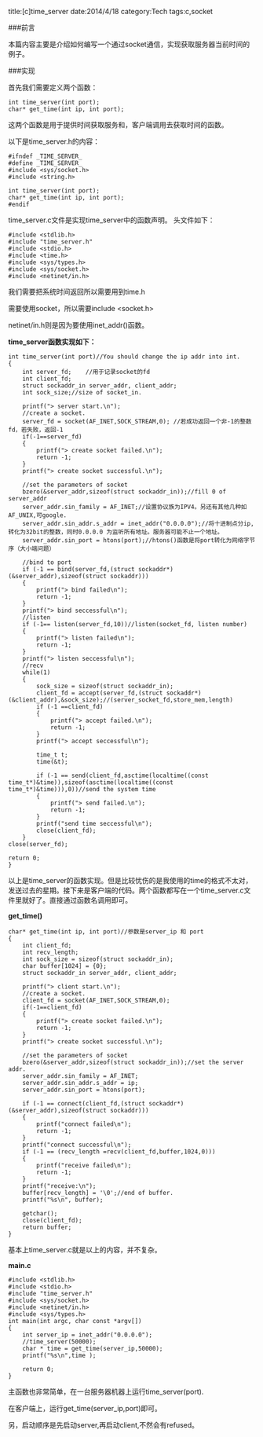 title:[c]time_server
date:2014/4/18
category:Tech
tags:c,socket

###前言

本篇内容主要是介绍如何编写一个通过socket通信，实现获取服务器当前时间的例子。

###实现

首先我们需要定义两个函数：

	int time_server(int port);
	char* get_time(int ip, int port);

这两个函数是用于提供时间获取服务和，客户端调用去获取时间的函数。

以下是time_server.h的内容：

	#ifndef _TIME_SERVER_
	#define _TIME_SERVER_
	#include <sys/socket.h>
	#include <string.h>
	
	int time_server(int port);
	char* get_time(int ip, int port);
	#endif


time\_server.c文件是实现time\_server中的函数声明。
头文件如下：

	#include <stdlib.h>
	#include "time_server.h"
	#include <stdio.h>
	#include <time.h>
	#include <sys/types.h>
	#include <sys/socket.h>
	#include <netinet/in.h>

我们需要把系统时间返回所以需要用到time.h

需要使用socket，所以需要include <socket.h>

netinet/in.h则是因为要使用inet_addr()函数。

**time_server函数实现如下：**
	
	int time_server(int port)//You should change the ip addr into int.
	{
		int server_fd;    //用于记录socket的fd
		int client_fd;
		struct sockaddr_in server_addr, client_addr;
		int sock_size;//size of socket_in.
		
		printf("> server start.\n");
		//create a socket.
		server_fd = socket(AF_INET,SOCK_STREAM,0); //若成功返回一个非-1的整数fd，若失败，返回-1
		if(-1==server_fd)
		{
			printf("> create socket failed.\n");
			return -1;
		}
		printf("> create socket successful.\n");
	
		//set the parameters of socket
		bzero(&server_addr,sizeof(struct sockaddr_in));//fill 0 of server_addr
		server_addr.sin_family = AF_INET;//设置协议族为IPV4。另还有其他几种如AF_UNIX,可google.
		server_addr.sin_addr.s_addr = inet_addr("0.0.0.0");//将十进制点分ip,转化为32bit的整数，同时0.0.0.0 为监听所有地址。服务器可能不止一个地址。
		server_addr.sin_port = htons(port);//htons()函数是将port转化为网络字节序（大小端问题）
	
		//bind to port
		if (-1 == bind(server_fd,(struct sockaddr*)(&server_addr),sizeof(struct sockaddr)))
		{
			printf("> bind failed\n");
			return -1;
		}
		printf("> bind seccessful\n");
		//listen 
		if (-1== listen(server_fd,10))//listen(socket_fd, listen number)
		{
			printf("> listen failed\n");
			return -1;
		}
		printf("> listen seccessful\n");
		//recv
		while(1)
		{
			sock_size = sizeof(struct sockaddr_in);
			client_fd = accept(server_fd,(struct sockaddr*)(&client_addr),&sock_size);//(server_socket_fd,store_mem,length)
			if (-1 ==client_fd)
			{
				printf("> accept failed.\n");
				return -1;
			}
			printf("> accept seccessful\n");
	
			time_t t;
			time(&t);
			
			if (-1 == send(client_fd,asctime(localtime((const time_t*)&time)),sizeof(asctime(localtime((const time_t*)&time))),0))//send the system time
			{
				printf("> send failed.\n");
				return -1;
			}
			printf("send time seccessful\n");
			close(client_fd);
		}
	close(server_fd);
	
	return 0;
	}
	

以上是time\_server的函数实现。但是比较忧伤的是我使用的time的格式不太对，发送过去的星期。接下来是客户端的代码。两个函数都写在一个time\_server.c文件里就好了。直接通过函数名调用即可。

**get_time()**

	char* get_time(int ip, int port)//参数是server_ip 和 port
	{	
		int client_fd;
		int recv_length;
		int sock_size = sizeof(struct sockaddr_in);
		char buffer[1024] = {0};
		struct sockaddr_in server_addr, client_addr;
	
		printf("> client start.\n");
		//create a socket.
		client_fd = socket(AF_INET,SOCK_STREAM,0);
		if(-1==client_fd)
		{
			printf("> create socket failed.\n");
			return -1;
		}
		printf("> create socket successful.\n");
	
		//set the parameters of socket
		bzero(&server_addr,sizeof(struct sockaddr_in));//set the server addr.
		server_addr.sin_family = AF_INET;
		server_addr.sin_addr.s_addr = ip;
		server_addr.sin_port = htons(port);
	
		if (-1 == connect(client_fd,(struct sockaddr*)(&server_addr),sizeof(struct sockaddr)))
		{
			printf("connect failed\n");
			return -1;
		}
		printf("connect successful\n");
		if (-1 == (recv_length =recv(client_fd,buffer,1024,0)))
		{
			printf("receive failed\n");
			return -1;
		}
		printf("receive:\n");
		buffer[recv_length] = '\0';//end of buffer.
		printf("%s\n", buffer);
	
		getchar();
		close(client_fd);
		return buffer;
	}

基本上time_server.c就是以上的内容，并不复杂。

**main.c**

	#include <stdlib.h>
	#include <stdio.h>
	#include "time_server.h"
	#include <sys/socket.h>
	#include <netinet/in.h>
	#include <sys/types.h>
	int main(int argc, char const *argv[])
	{	
		int server_ip = inet_addr("0.0.0.0");
		//time_server(50000);
		char * time = get_time(server_ip,50000);
		printf("%s\n",time );
	
		return 0;
	}
主函数也非常简单，在一台服务器机器上运行time_server(port).

在客户端上，运行get_time(server_ip,port)即可。

另，启动顺序是先启动server,再启动client,不然会有refused。
